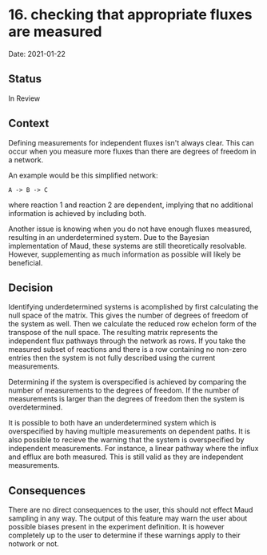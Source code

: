 # 16. checking that appropriate fluxes are measured

Date: 2021-01-22

## Status

In Review

## Context
Defining measurements for independent fluxes isn't always clear.
This can occur when you measure more fluxes than there are degrees
of freedom in a network.

An example would be this simplified network:

	A -> B -> C

where reaction 1 and reaction 2 are dependent, implying that
no additional information is achieved by including both.

Another issue is knowing when you do not have enough fluxes
measured, resulting in an underdetermined system. Due to the
Bayesian implementation of Maud, these systems are still theoretically
resolvable. However, supplementing as much information
as possible will likely be beneficial.

## Decision
Identifying underdetermined systems is acomplished by first calculating
the null space of the matrix. This gives the number of degrees of freedom
of the system as well. Then we calculate the reduced row echelon form of
the transpose of the null space. The resulting matrix represents the
independent flux pathways through the network as rows. If you take the
measured subset of reactions and there is a row containing no non-zero
entries then the system is not fully described using the current measurements.

Determining if the system is overspecified is achieved by comparing the
number of measurements to the degrees of freedom. If the number of measurements
is larger than the degrees of freedom then the system is overdetermined.

It is possible to both have an underdetermined system which is overspecified
by having multiple measurements on dependent paths. It is also possible to
recieve the warning that the system is overspecified by independent measurements.
For instance, a linear pathway where the influx and efflux are both measured.
This is still valid as they are independent measurements.

## Consequences
There are no direct consequences to the user, this should not effect Maud sampling in any
way. The output of this feature may warn the user about possible biases present
in the experiment definition. It is however completely up to the user to determine
if these warnings apply to their notwork or not.